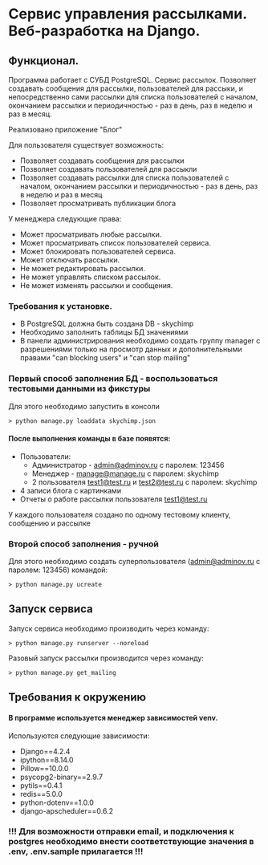 # Сервис управления рассылками. Веб-разработка на Django.

## Функционал.
Программа работает с СУБД PostgreSQL. Сервис рассылок.
Позволяет создавать сообщения для рассылки, пользователей для рассыки,
и непосредственно сами рассылки для списка пользователей с началом, окончанием 
рассылки и периодичностью - раз в день, раз в неделю и раз в месяц.

Реализовано приложение "Блог"

Для пользователя существует возможность:

- Позволяет создавать сообщения для рассылки
- Позволяет создавать пользователей для рассыкли
- Позволяет создавать рассылки для списка пользователей с началом, окончанием рассылки и периодичностью - раз в день, раз в неделю и раз в месяц
- Позволяет просматривать публикации блога

У менеджера следующие права:

- Может просматривать любые рассылки.
- Может просматривать список пользователей сервиса.
- Может блокировать пользователей сервиса.
- Может отключать рассылки.
- Не может редактировать рассылки.
- Не может управлять списком рассылок.
- Не может изменять рассылки и сообщения.


### Требования к установке.
- В PostgreSQL должна быть создана DB - skychimp
- Необходимо заполнить таблицы БД значениями
- В панели администрирования необходимо создать группу manager с разрешениями только на просмотр данных и дополнительными правами "can blocking users" и "can stop mailing"

### Первый способ заполнения БД - воспользоваться тестовыми данными из фикстуры

Для этого необходимо запустить в консоли

```
> python manage.py loaddata skychimp.json
```

#### После выполнения команды в базе появятся:
  - Пользователи:
       - Администратор - admin@adminov.ru с паролем: 123456
       - Менеджер - manage@manage.ru с паролем: skychimp
       - 2 пользователя test1@test.ru и test2@test.ru с паролем: skychimp
  - 4 записи блога с картинками
  - Отчеты о работе рассылки пользователя test1@test.ru

  У каждого пользователя создано по одному тестовому клиенту, сообщению и рассылке

### Второй способ заполнения - ручной

Для этого необходимо создать суперпользователя (admin@adminov.ru с паролем: 123456) командой:

```
> python manage.py ucreate 
```


## Запуск сервиса

Запуск сервиса необходимо производить через команду:

```
> python manage.py runserver --noreload
```

Разовый запуск рассылки производится через команду:
```
> python manage.py get_mailing 
```


## Требования к окружению

#### В программе используется менеджер зависимостей venv.
Используются следующие зависимости:

- Django==4.2.4
- ipython==8.14.0
- Pillow==10.0.0
- psycopg2-binary==2.9.7
- pytils==0.4.1
- redis==5.0.0
- python-dotenv==1.0.0
- django-apscheduler==0.6.2

### !!! Для возможности отправки email, и подключения к postgres необходимо внести соответствующие значения в .env, .env.sample прилагается !!! 
